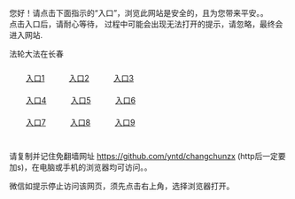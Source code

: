 您好！请点击下面指示的“入口”，浏览此网站是安全的，且为您带来平安。。 <br/>
点击入口后，请耐心等待， 过程中可能会出现无法打开的提示，请忽略，最终会进入网站. </br>

法轮大法在长春<br/>
<div style="padding:10px"><a style="margin:20px" target="_blank" href="https://d224octs6gk0i1.cloudfront.net/2Qpsp?lewzrgni" id="ccLink1" rel="nofollow">入口1</a> <a target="_blank" style="margin:20px" href="https://d3mpfvws7gq9dd.cloudfront.net/2Qpsp?mkljuo" id="ccLink2" rel="nofollow">入口2</a> <a style="margin:20px" target="_blank" href="https://d1t2hi47zqyb41.cloudfront.net/2Qpsp?elvhesxt" id="ccLink3" rel="nofollow">入口3</a></div>

<div style="padding:10px" ><a style="margin:20px" target="_blank" href="https://d224octs6gk0i1.cloudfront.net/2Qpsp?lewzrgni" id="ccLink4" rel="nofollow">入口4</a> <a style="margin:20px" href="https://d3mpfvws7gq9dd.cloudfront.net/2Qpsp?mkljuo" target="_blank" id="ccLink5" rel="nofollow">入口5</a> <a style="margin:20px" href="https://d1t2hi47zqyb41.cloudfront.net/2Qpsp?elvhesxt" target="_blank" id="ccLink6" rel="nofollow">入口6</a></div>

<div style="padding:10px"><a style="margin:20px" target="_blank" href="https://d224octs6gk0i1.cloudfront.net/2Qpsp?lewzrgni" id="ccLink7" rel="nofollow">入口7</a> <a style="margin:20px" href="https://d3mpfvws7gq9dd.cloudfront.net/2Qpsp?mkljuo" target="_blank" id="ccLink8" rel="nofollow">入口8</a> <a style="margin:20px" target="_blank" href="https://d1t2hi47zqyb41.cloudfront.net/2Qpsp?elvhesxt" id="ccLink9" rel="nofollow">入口9</a></div>

<br/>



请复制并记住免翻墙网址 https://github.com/yntd/changchunzx (http后一定要加s)，在电脑或手机的浏览器均可访问。。<br/>

微信如提示停止访问该网页，须先点击右上角，选择浏览器打开。
